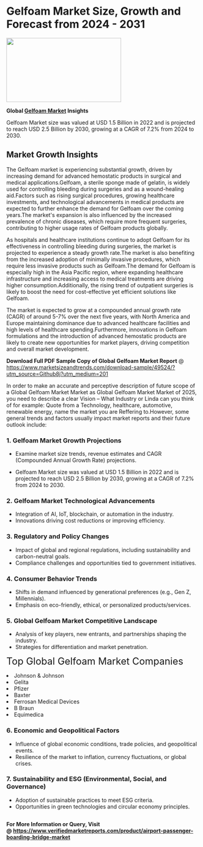 <H1>Gelfoam Market Size, Growth and Forecast from 2024 - 2031</H1><img class="aligncenter size-medium wp-image-584254" src="https://thirdeyenews.in/wp-content/uploads/2024/09/Global-Market-Research-300x168.jpeg" alt="" width="300" height="168" /><p><strong>Global&nbsp;<a href="https://www.marketsizeandtrends.com/download-sample/49524/?utm_source=Github8j?utm_medium=201">Gelfoam Market</a> Insights</strong></p><p>Gelfoam Market size was valued at USD 1.5 Billion in 2022 and is projected to reach USD 2.5 Billion by 2030, growing at a CAGR of 7.2% from 2024 to 2030.</p><p><h2>Market Growth Insights</h2> <p>The Gelfoam market is experiencing substantial growth, driven by increasing demand for advanced hemostatic products in surgical and medical applications.Gelfoam, a sterile sponge made of gelatin, is widely used for controlling bleeding during surgeries and as a wound-healing aid.Factors such as rising surgical procedures, growing healthcare investments, and technological advancements in medical products are expected to further enhance the demand for Gelfoam over the coming years.The market's expansion is also influenced by the increased prevalence of chronic diseases, which require more frequent surgeries, contributing to higher usage rates of Gelfoam products globally.</p> <p>As hospitals and healthcare institutions continue to adopt Gelfoam for its effectiveness in controlling bleeding during surgeries, the market is projected to experience a steady growth rate.The market is also benefiting from the increased adoption of minimally invasive procedures, which require less invasive products such as Gelfoam.The demand for Gelfoam is especially high in the Asia Pacific region, where expanding healthcare infrastructure and increasing access to medical treatments are driving higher consumption.Additionally, the rising trend of outpatient surgeries is likely to boost the need for cost-effective yet efficient solutions like Gelfoam.</p> <p>The market is expected to grow at a compounded annual growth rate (CAGR) of around 5-7% over the next five years, with North America and Europe maintaining dominance due to advanced healthcare facilities and high levels of healthcare spending.Furthermore, innovations in Gelfoam formulations and the introduction of advanced hemostatic products are likely to create new opportunities for market players, driving competition and overall market development.</p> <p><span class=""><strong>Download Full PDF Sample Copy of Global Gelfoam Market Report</strong> @ <a href="https://www.marketsizeandtrends.com/download-sample/49524/?utm_source=Github8j?utm_medium=201" target="_blank">https://www.marketsizeandtrends.com/download-sample/49524/?utm_source=Github8j?utm_medium=201</a></span></p><p>In order to make an accurate and perceptive description of future scope of a Global&nbsp;Gelfoam Market Market as Global&nbsp;Gelfoam Market Market of 2025, you need to describe a clear Vision &ndash; What Industry or Linda can you think of for example: Quote from a Technology, healthcare, automotive, renewable energy, name the market you are Reffering to.However, some general trends and factors usually impact market reports and their future outlook include:</p><h3>1.&nbsp;<strong>Gelfoam Market Growth Projections</strong></h3><ul><li>Examine market size trends, revenue estimates and CAGR (Compounded Annual Growth Rate) projections.</li><li><p>Gelfoam Market size was valued at USD 1.5 Billion in 2022 and is projected to reach USD 2.5 Billion by 2030, growing at a CAGR of 7.2% from 2024 to 2030.</p></li></ul><h3>2.&nbsp;<strong>Gelfoam Market Technological Advancements</strong></h3><ul><li>Integration of AI, IoT, blockchain, or automation in the industry.</li><li>Innovations driving cost reductions or improving efficiency.</li></ul><h3>3.&nbsp;<strong>Regulatory and Policy Changes</strong></h3><ul><li>Impact of global and regional regulations, including sustainability and carbon-neutral goals.</li><li>Compliance challenges and opportunities tied to government initiatives.</li></ul><h3>4.&nbsp;<strong>Consumer Behavior Trends</strong></h3><ul><li>Shifts in demand influenced by generational preferences (e.g., Gen Z, Millennials).</li><li>Emphasis on eco-friendly, ethical, or personalized products/services.</li></ul><h3>5.&nbsp;<strong>Global Gelfoam Market Competitive Landscape</strong></h3><ul><li>Analysis of key players, new entrants, and partnerships shaping the industry.</li><li>Strategies for differentiation and market penetration.</li></ul><p data-pm-slice="1 1 []"><span style="color: inherit; font-family: inherit; font-size: 25px;">Top Global Gelfoam Market Companies</span></p><div class="" data-test-id=""><p><li>Johnson & Johnson</li><li> Gelita</li><li> Pfizer</li><li> Baxter</li><li> Ferrosan Medical Devices</li><li> B Braun</li><li> Equimedica</li></p></div><h3>6.&nbsp;<strong>Economic and Geopolitical Factors</strong></h3><ul><li>Influence of global economic conditions, trade policies, and geopolitical events.</li><li>Resilience of the market to inflation, currency fluctuations, or global crises.</li></ul><h3>7.&nbsp;<strong>Sustainability and ESG (Environmental, Social, and Governance)</strong></h3><ul><li>Adoption of sustainable practices to meet ESG criteria.</li><li>Opportunities in green technologies and circular economy principles.</li></ul><h2><strong style="font-size: 14px;">For More Information or Query, Visit @&nbsp;</strong><a style="background-color: #ffffff; font-size: 14px;" href="https://www.marketsizeandtrends.com/report/gelfoam-market/" target="_blank">https://www.verifiedmarketreports.com/product/airport-passenger-boarding-bridge-market</a></h2>